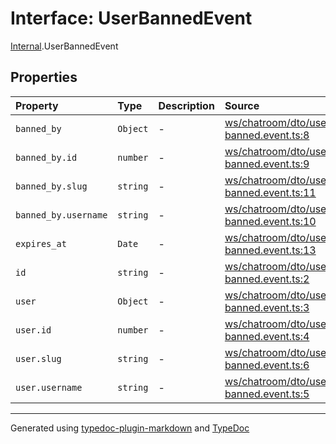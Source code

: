 # Interface: UserBannedEvent

[Internal](../index.md).UserBannedEvent

## Properties

| Property | Type | Description | Source |
| :------ | :------ | :------ | :------ |
| `banned_by` | `Object` | - | [ws/chatroom/dto/user-banned.event.ts:8](https://github.com/zSoulweaver/kient/blob/cb3a38e/src/ws/chatroom/dto/user-banned.event.ts#L8) |
| `banned_by.id` | `number` | - | [ws/chatroom/dto/user-banned.event.ts:9](https://github.com/zSoulweaver/kient/blob/cb3a38e/src/ws/chatroom/dto/user-banned.event.ts#L9) |
| `banned_by.slug` | `string` | - | [ws/chatroom/dto/user-banned.event.ts:11](https://github.com/zSoulweaver/kient/blob/cb3a38e/src/ws/chatroom/dto/user-banned.event.ts#L11) |
| `banned_by.username` | `string` | - | [ws/chatroom/dto/user-banned.event.ts:10](https://github.com/zSoulweaver/kient/blob/cb3a38e/src/ws/chatroom/dto/user-banned.event.ts#L10) |
| `expires_at` | `Date` | - | [ws/chatroom/dto/user-banned.event.ts:13](https://github.com/zSoulweaver/kient/blob/cb3a38e/src/ws/chatroom/dto/user-banned.event.ts#L13) |
| `id` | `string` | - | [ws/chatroom/dto/user-banned.event.ts:2](https://github.com/zSoulweaver/kient/blob/cb3a38e/src/ws/chatroom/dto/user-banned.event.ts#L2) |
| `user` | `Object` | - | [ws/chatroom/dto/user-banned.event.ts:3](https://github.com/zSoulweaver/kient/blob/cb3a38e/src/ws/chatroom/dto/user-banned.event.ts#L3) |
| `user.id` | `number` | - | [ws/chatroom/dto/user-banned.event.ts:4](https://github.com/zSoulweaver/kient/blob/cb3a38e/src/ws/chatroom/dto/user-banned.event.ts#L4) |
| `user.slug` | `string` | - | [ws/chatroom/dto/user-banned.event.ts:6](https://github.com/zSoulweaver/kient/blob/cb3a38e/src/ws/chatroom/dto/user-banned.event.ts#L6) |
| `user.username` | `string` | - | [ws/chatroom/dto/user-banned.event.ts:5](https://github.com/zSoulweaver/kient/blob/cb3a38e/src/ws/chatroom/dto/user-banned.event.ts#L5) |

***

Generated using [typedoc-plugin-markdown](https://www.npmjs.com/package/typedoc-plugin-markdown) and [TypeDoc](https://typedoc.org/)
